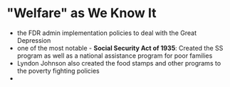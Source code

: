 # "Welfare" as We Know It
- the FDR admin implementation policies to deal with the Great Depression
- one of the most notable - **Social Security Act of 1935**: Created the SS program as well as a national assistance program for poor families 
- Lyndon Johnson also created the food stamps and other programs to the poverty fighting policies
- 